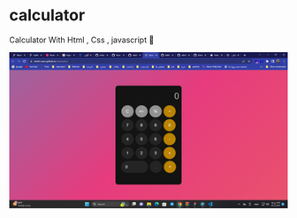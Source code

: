 # calculator
Calculator With Html , Css , javascript 📱

![Calculate](https://github.com/mhdi-nzari/calculator/blob/master/Screenshot%20(8).png)

